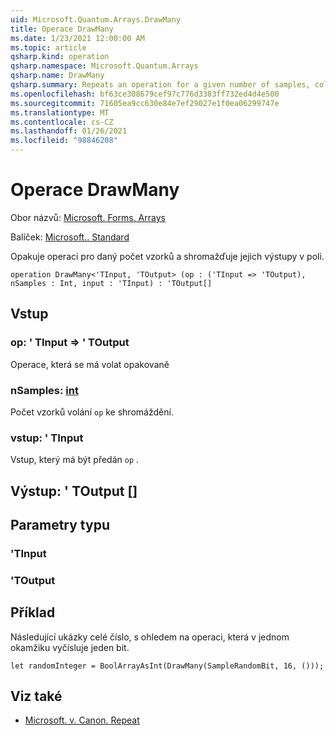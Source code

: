 ```yaml
---
uid: Microsoft.Quantum.Arrays.DrawMany
title: Operace DrawMany
ms.date: 1/23/2021 12:00:00 AM
ms.topic: article
qsharp.kind: operation
qsharp.namespace: Microsoft.Quantum.Arrays
qsharp.name: DrawMany
qsharp.summary: Repeats an operation for a given number of samples, collecting its outputs in an array.
ms.openlocfilehash: bf63ce308679cef97c776d3383ff732ed4d4e500
ms.sourcegitcommit: 71605ea9cc630e84e7ef29027e1f0ea06299747e
ms.translationtype: MT
ms.contentlocale: cs-CZ
ms.lasthandoff: 01/26/2021
ms.locfileid: "98846208"
---
```

# <a name="drawmany-operation"></a>Operace DrawMany

Obor názvů: [Microsoft. Forms. Arrays](xref:Microsoft.Quantum.Arrays)

Balíček: [Microsoft.. Standard](https://nuget.org/packages/Microsoft.Quantum.Standard)


Opakuje operaci pro daný počet vzorků a shromažďuje jejich výstupy v poli.

```qsharp
operation DrawMany<'TInput, 'TOutput> (op : ('TInput => 'TOutput), nSamples : Int, input : 'TInput) : 'TOutput[]
```


## <a name="input"></a>Vstup

### <a name="op--tinput--toutput"></a>op: ' TInput => ' TOutput 

Operace, která se má volat opakovaně


### <a name="nsamples--int"></a>nSamples: [int](xref:microsoft.quantum.lang-ref.int)

Počet vzorků volání `op` ke shromáždění.


### <a name="input--tinput"></a>vstup: ' TInput

Vstup, který má být předán `op` .



## <a name="output--toutput"></a>Výstup: ' TOutput []



## <a name="type-parameters"></a>Parametry typu

### <a name="tinput"></a>'TInput


### <a name="toutput"></a>'TOutput



## <a name="example"></a>Příklad

Následující ukázky celé číslo, s ohledem na operaci, která v jednom okamžiku vyčísluje jeden bit.

```qsharp
let randomInteger = BoolArrayAsInt(DrawMany(SampleRandomBit, 16, ()));
```

## <a name="see-also"></a>Viz také

- [Microsoft. v. Canon. Repeat](xref:Microsoft.Quantum.Canon.Repeat)
